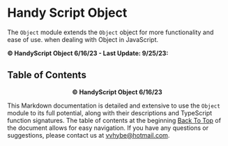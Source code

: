 # Handy Script Object

The `Object` module extends the `Object` object for more functionality and ease of use. when dealing with Object in JavaScript.

**© HandyScript Object 6/16/23 - Last Update: 9/25/23:**

## Table of Contents

<p align="center"><b>© HandyScript Object 6/16/23</b></p>

This Markdown documentation is detailed and extensive to use the `Object` module to its full potential, along with their descriptions and TypeScript function signatures. The table of contents at the beginning [Back To Top](#table-of-contents) of the document allows for easy navigation. If you have any questions or suggestions, please contact us at <vvhybe@hotmail.com>.
